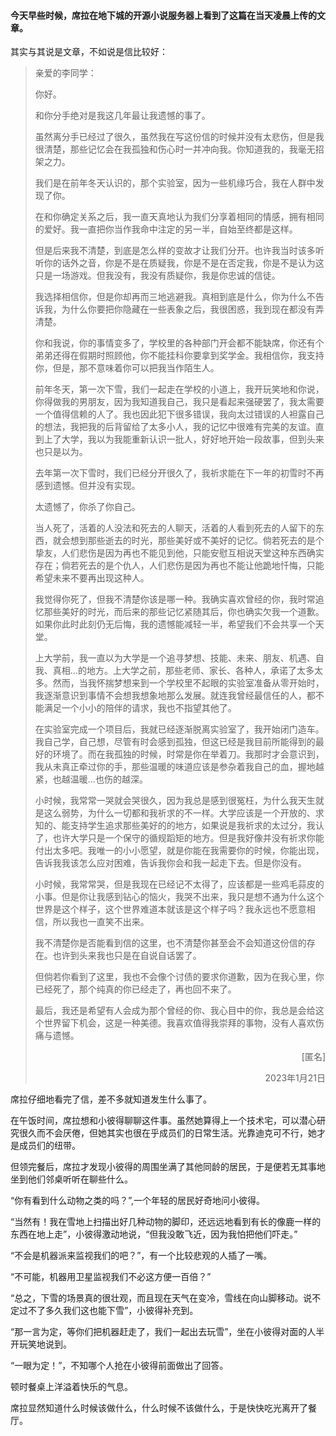 #### 今天早些时候，席拉在地下城的开源小说服务器上看到了这篇在当天凌晨上传的文章。

其实与其说是文章，不如说是信比较好：

><p align='left'>亲爱的李同学：<p>
>
>你好。
>
>和你分手绝对是我这几年最让我遗憾的事了。
>
>虽然离分手已经过了很久，虽然我在写这份信的时候并没有太悲伤，但是我很清楚，那些记忆会在我孤独和伤心时一并冲向我。你知道我的，我毫无招架之力。
>
>我们是在前年冬天认识的，那个实验室，因为一些机缘巧合，我在人群中发现了你。
>
>在和你确定关系之后，我一直天真地认为我们分享着相同的情感，拥有相同的爱好。我一直把你当作我命中注定的另一半，自始至终都是这样。
>
>但是后来我不清楚，到底是怎么样的变故才让我们分开。也许我当时该多听听你的话外之音，你是不是在质疑我，你是不是在否定我，你是不是认为这只是一场游戏。但我没有，我没有质疑你，我是你忠诚的信徒。
>
>我选择相信你，但是你却再而三地逃避我。真相到底是什么，你为什么不告诉我，为什么你要把你隐藏在一些表象之后，我很困惑，我到现在都没有弄清楚。
>
>你和我说，你的事情变多了，学校里的各种部门开会都不能缺席，你还有个弟弟还得在假期时照顾他，你不能挂科你要拿到奖学金。我相信你，我支持你，但是，那不意味着你可以把我当作陌生人。
>
>前年冬天，第一次下雪，我们一起走在学校的小道上，我开玩笑地和你说，你得做我的男朋友，因为我知道我自己，我只是看起来强硬罢了，我太需要一个值得信赖的人了。我也因此犯下很多错误，我向太过错误的人袒露自己的想法，我把我的后背留给了太多小人，我的记忆中很难有完美的友谊。直到上了大学，我以为我能重新认识一批人，好好地开始一段故事，但到头来也只是以为。
>
>去年第一次下雪时，我们已经分开很久了，我祈求能在下一年的初雪时不再感到遗憾。但并没有实现。
>
>太遗憾了，你杀了你自己。
>
>当人死了，活着的人没法和死去的人聊天，活着的人看到死去的人留下的东西，就会想到那些逝去的时光，那些美好或不美好的记忆。倘若死去的是个挚友，人们悲伤是因为再也不能见到他，只能安慰互相说天堂这种东西确实存在；倘若死去的是个仇人，人们悲伤是因为再也不能让他跪地忏悔，只能希望未来不要再出现这种人。
>
>我觉得你死了，但我不清楚你该是哪一种。我确实喜欢曾经的你，我时常追忆那些美好的时光，而后来的那些记忆紧随其后，你也确实欠我一个道歉。如果你此时此刻仍无后悔，我的遗憾能减轻一半，希望我们不会共享一个天堂。
>
>上大学前，我一直以为大学是一个追寻梦想、技能、未来、朋友、机遇、自我、真相...的地方。上大学之前，那些老师、家长、各种人，承诺了太多太多。然而，当我怀揣梦想来到一个学校里不起眼的实验室准备从零开始时，我逐渐意识到事情不会想我想象地那么发展。就连我曾经最信任的人，都不能满足一个小小的陪伴的请求，我也不指望其他了。
>
>在实验室完成一个项目后，我就已经逐渐脱离实验室了，我开始闭门造车。我自己学，自己想，尽管有时会感到孤独，但这已经是我目前所能得到的最好的环境了。而在我孤独的时候，时常是你在举着刀。我那时才会意识到，我从未真正牵过你的手，那些温暖的味道应该是参杂着我自己的血，握地越紧，也越温暖...也伤的越深。
>
>小时候，我常常一哭就会哭很久，因为我总是感到很冤枉，为什么我天生就是这么弱势，为什么一切都和我祈求的不一样。大学应该是一个开放的、求知的、能支持学生追求那些美好的的地方，如果说是我祈求的太过分，我认了，也许大学只是一个保守的循规蹈矩的地方。但是我好像并没有祈求你能付出太多吧。我唯一的小小愿望，就是你能在我需要你的时候，你能出现，告诉我我该怎么应对困难，告诉我你会和我一起走下去。但是你没有。
>
>小时候，我常常哭，但是我现在已经记不太得了，应该都是一些鸡毛蒜皮的小事。但是你让我感到钻心的恼火，我哭不出来，我只是想不通为什么这个世界是这个样子，这个世界难道本就该是这个样子吗？我永远也不愿意相信，所以我也一直笑不出来。
>
>我不清楚你是否能看到信的这里，也不清楚你甚至会不会知道这份信的存在。也许到头来我也只是在自说自话罢了。
>
>但倘若你看到了这里，我也不会像个讨债的要求你道歉，因为在我心里，你已经死了，那个纯真的你已经走了，再也回不来了。
>
>最后，我还是希望有人会成为那个曾经的你、我心目中的你，我总是会给这个世界留下机会，这是一种美德。我喜欢值得我崇拜的事物，没有人喜欢伤痛与遗憾。
>
>~~<p align='right'>[匿名]</p>~~
><p align='right'>2023年1月21日</p>

席拉仔细地看完了信，差不多就知道发生什么事了。

在午饭时间，席拉想和小彼得聊聊这件事。虽然她算得上一个技术宅，可以潜心研究很久而不会厌倦，但她其实也很在乎成员们的日常生活。光靠迪克可不行，她才是成员们的纽带。

但领完餐后，席拉才发现小彼得的周围坐满了其他同龄的居民，于是便若无其事地坐到他们邻桌听听在聊些什么。

“你有看到什么动物之类的吗？”,一个年轻的居民好奇地问小彼得。

“当然有！我在雪地上扫描出好几种动物的脚印，还远远地看到有长的像鹿一样的东西在地上走”，小彼得激动地说，“但我没敢飞近，因为我怕把他们吓走。”

“不会是机器派来监视我们的吧？”，有一个比较悲观的人插了一嘴。

“不可能，机器用卫星监视我们不必这方便一百倍？”

“总之，下雪的场景真的很壮观，而且现在天气在变冷，雪线在向山脚移动。说不定过不了多久我们这也能下雪”，小彼得补充到。

“那一言为定，等你们把机器赶走了，我们一起出去玩雪”，坐在小彼得对面的人半开玩笑地说到。

“一眼为定！”，不知哪个人抢在小彼得前面做出了回答。

顿时餐桌上洋溢着快乐的气息。

席拉显然知道什么时候该做什么，什么时候不该做什么，于是快快吃光离开了餐厅。